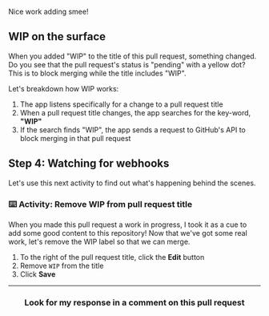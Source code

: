 Nice work adding smee!

## WIP on the surface
When you added "WIP" to the title of this pull request, something changed. Do you see that the pull request's status is "pending" with a yellow dot? This is to block merging while the title includes "WIP".

Let's breakdown how WIP works:

1. The app listens specifically for a change to a pull request title
2. When a pull request title changes, the app searches for the key-word, **"WIP"**
3. If the search finds "WIP", the app sends a request to GitHub's API to block merging in that pull request

## Step 4: Watching for webhooks

Let's use this next activity to find out what's happening behind the scenes.

### :keyboard: Activity: Remove WIP from pull request title
When you made this pull request a work in progress, I took it as a cue to add some good content to this repository! Now that we've got some real work, let's remove the WIP label so that we can merge.

1. To the right of the pull request title, click the **Edit** button
1. Remove `WIP` from the title
1. Click **Save**

<hr>
<h3 align="center">Look for my response in a comment on this pull request</h3>
